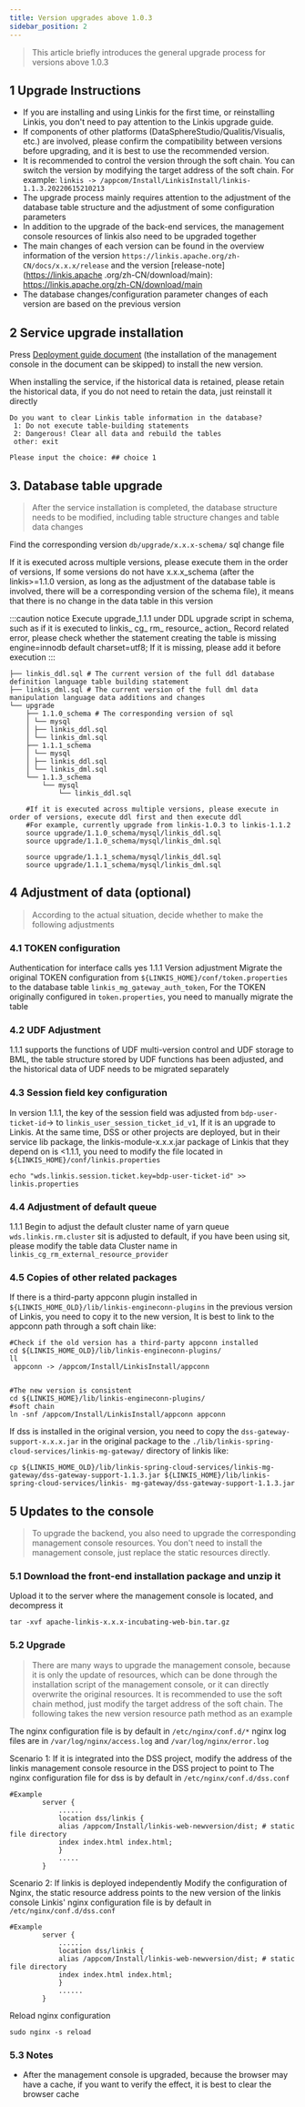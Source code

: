 ```yaml
---
title: Version upgrades above 1.0.3
sidebar_position: 2
---
```


> This article briefly introduces the general upgrade process for versions above 1.0.3


## 1 Upgrade Instructions

- If you are installing and using Linkis for the first time, or reinstalling Linkis, you don't need to pay attention to the Linkis upgrade guide.
- If components of other platforms (DataSphereStudio/Qualitis/Visualis, etc.) are involved, please confirm the compatibility between versions before upgrading, and it is best to use the recommended version.
- It is recommended to control the version through the soft chain. You can switch the version by modifying the target address of the soft chain. For example: `linkis -> /appcom/Install/LinkisInstall/linkis-1.1.3.20220615210213`
- The upgrade process mainly requires attention to the adjustment of the database table structure and the adjustment of some configuration parameters
- In addition to the upgrade of the back-end services, the management console resources of linkis also need to be upgraded together
- The main changes of each version can be found in the overview information of the version `https://linkis.apache.org/zh-CN/docs/x.x.x/release` and the version [release-note](https://linkis.apache .org/zh-CN/download/main): https://linkis.apache.org/zh-CN/download/main
- The database changes/configuration parameter changes of each version are based on the previous version

## 2 Service upgrade installation

Press [Deployment guide document](../deployment/quick_deploy) (the installation of the management console in the document can be skipped) to install the new version.

When installing the service, if the historical data is retained, please retain the historical data, if you do not need to retain the data, just reinstall it directly
```shell script
Do you want to clear Linkis table information in the database?
 1: Do not execute table-building statements
 2: Dangerous! Clear all data and rebuild the tables
 other: exit

Please input the choice: ## choice 1
````

## 3. Database table upgrade
>After the service installation is completed, the database structure needs to be modified, including table structure changes and table data changes


Find the corresponding version `db/upgrade/x.x.x-schema/` sql change file

If it is executed across multiple versions, please execute them in the order of versions,
If some versions do not have x.x.x_schema (after the linkis>=1.1.0 version, as long as the adjustment of the database table is involved, there will be a corresponding version of the schema file), it means that there is no change in the data table in this version

:::caution notice
Execute upgrade_1.1.1 under  DDL upgrade script in schema, such as if it is executed to linkis_ cg_ rm_ resource_ action_ Record related error, please check whether the statement creating the table is missing engine=innodb default charset=utf8; If it is missing, please add it before execution
:::

```shell script
├── linkis_ddl.sql # The current version of the full ddl database definition language table building statement
├── linkis_dml.sql # The current version of the full dml data manipulation language data additions and changes
└── upgrade
    ├── 1.1.0_schema # The corresponding version of sql
    │ └── mysql
    │ ├── linkis_ddl.sql
    │ └── linkis_dml.sql
    ├── 1.1.1_schema
    │ └── mysql
    │ ├── linkis_ddl.sql
    │ └── linkis_dml.sql
    └── 1.1.3_schema
        └── mysql
            └── linkis_ddl.sql
````

```mysql-sql
    #If it is executed across multiple versions, please execute in order of versions, execute ddl first and then execute ddl
    #For example, currently upgrade from linkis-1.0.3 to linkis-1.1.2
    source upgrade/1.1.0_schema/mysql/linkis_ddl.sql
    source upgrade/1.1.0_schema/mysql/linkis_dml.sql

    source upgrade/1.1.1_schema/mysql/linkis_ddl.sql
    source upgrade/1.1.1_schema/mysql/linkis_dml.sql

````
## 4 Adjustment of data (optional)
>According to the actual situation, decide whether to make the following adjustments

### 4.1 TOKEN configuration
Authentication for interface calls yes
1.1.1 Version adjustment Migrate the original TOKEN configuration from `${LINKIS_HOME}/conf/token.properties` to the database table `linkis_mg_gateway_auth_token`,
For the TOKEN originally configured in `token.properties`, you need to manually migrate the table
### 4.2 UDF Adjustment
1.1.1 supports the functions of UDF multi-version control and UDF storage to BML, the table structure stored by UDF functions has been adjusted, and the historical data of UDF needs to be migrated separately

### 4.3 Session field key configuration

In version 1.1.1, the key of the session field was adjusted from `bdp-user-ticket-id`-> to `linkis_user_session_ticket_id_v1`,
If it is an upgrade to Linkis. At the same time, DSS or other projects are deployed, but in their service lib package, the linkis-module-x.x.x.jar package of Linkis that they depend on is <1.1.1, you need to modify the file located in `${LINKIS_HOME}/conf/linkis.properties`
```shell
echo "wds.linkis.session.ticket.key=bdp-user-ticket-id" >> linkis.properties
````
### 4.4 Adjustment of default queue
1.1.1 Begin to adjust the default cluster name of yarn queue `wds.linkis.rm.cluster` sit is adjusted to default, if you have been using sit, please modify the table data
Cluster name in `linkis_cg_rm_external_resource_provider`

### 4.5 Copies of other related packages

If there is a third-party appconn plugin installed in `${LINKIS_HOME_OLD}/lib/linkis-engineconn-plugins` in the previous version of Linkis, you need to copy it to the new version,
It is best to link to the appconn path through a soft chain
like:
````
#Check if the old version has a third-party appconn installed
cd ${LINKIS_HOME_OLD}/lib/linkis-engineconn-plugins/
ll
 appconn -> /appcom/Install/LinkisInstall/appconn


#The new version is consistent
cd ${LINKIS_HOME}/lib/linkis-engineconn-plugins/
#soft chain
ln -snf /appcom/Install/LinkisInstall/appconn appconn
````


If dss is installed in the original version, you need to copy the `dss-gateway-support-x.x.x.jar` in the original package to the `./lib/linkis-spring-cloud-services/linkis-mg-gateway/` directory of linkis
like:
```shell script
cp ${LINKIS_HOME_OLD}/lib/linkis-spring-cloud-services/linkis-mg-gateway/dss-gateway-support-1.1.3.jar ${LINKIS_HOME}/lib/linkis-spring-cloud-services/linkis- mg-gateway/dss-gateway-support-1.1.3.jar

````

## 5 Updates to the console

> To upgrade the backend, you also need to upgrade the corresponding management console resources. You don't need to install the management console, just replace the static resources directly.

### 5.1 Download the front-end installation package and unzip it
Upload it to the server where the management console is located, and decompress it
```shell script
tar -xvf apache-linkis-x.x.x-incubating-web-bin.tar.gz
````


### 5.2 Upgrade
>There are many ways to upgrade the management console, because it is only the update of resources, which can be done through the installation script of the management console, or it can directly overwrite the original resources.
>It is recommended to use the soft chain method, just modify the target address of the soft chain. The following takes the new version resource path method as an example

The nginx configuration file is by default in `/etc/nginx/conf.d/*`
nginx log files are in `/var/log/nginx/access.log` and `/var/log/nginx/error.log`

Scenario 1: If it is integrated into the DSS project, modify the address of the linkis management console resource in the DSS project to point to
The nginx configuration file for dss is by default in `/etc/nginx/conf.d/dss.conf`
````nginx
#Example
        server {
            ......
            location dss/linkis {
            alias /appcom/Install/linkis-web-newversion/dist; # static file directory
            index index.html index.html;
            }
            .....
        }
````

Scenario 2: If linkis is deployed independently
Modify the configuration of Nginx, the static resource address points to the new version of the linkis console
Linkis' nginx configuration file is by default in `/etc/nginx/conf.d/dss.conf`
````nginx
#Example
        server {
            ......
            location dss/linkis {
            alias /appcom/Install/linkis-web-newversion/dist; # static file directory
            index index.html index.html;
            }
            ......
        }
````

Reload nginx configuration
````
sudo nginx -s reload
````

### 5.3 Notes

- After the management console is upgraded, because the browser may have a cache, if you want to verify the effect, it is best to clear the browser cache